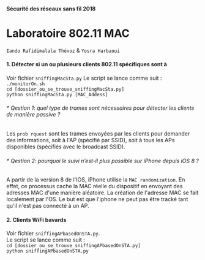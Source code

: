 #### Sécurité des réseaux sans fil 2018
# Laboratoire 802.11 MAC

`Iando Rafidimalala Thévoz` & `Yosra Harbaoui`

#### 1. Détecter si un ou plusieurs clients 802.11 spécifiques sont à
Voir fichier `sniffingMacSta.py`
Le script se lance comme suit :  
`./monitorOn.sh`  
`cd [dossier_ou_se_trouve_sniffingMacSta.py]`  
`python sniffingMacSta.py [MAC_Addess]`

###### * Qestion 1: quel type de trames sont nécessaires pour détecter les clients de manière passive ?
Les `prob rquest` sont les trames envoyées par les clients pour demander des informations, soit à l'AP (spécifié par SSID), soit à tous les APs disponibles (spécifiés avec le broadcast SSID).  
###### * Qestion 2: pourquoi le suivi n’est-il plus possible sur iPhone depuis iOS 8 ?

A partir de la version 8 de l'IOS, iPhone utilise la `MAC randomization`. En effet, ce processus cache la MAC réelle du dispositif en envoyant des adresses MAC d'une manière aléatoire. La création de l'adresse MAC se fait localement par l'OS. Le but est que l'iphone ne peut pas être tracké tant qu'il n'est pas connecté à un AP.   


#### 2. Clients WiFi bavards
Voir fichier `sniffingAPbasedOnSTA.py`.  
Le script se lance comme suit :  
`cd [dossier_ou_se_trouve_sniffingAPbasedOnSTA.py]`  
`python sniffingAPbasedOnSTA.py`
